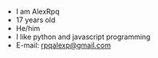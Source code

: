 - I am AlexRpq
- 17 years old
- He/him
- I like python and javascript programming
- E-mail: rpqalexp@gmail.com

<!---
AlexRpq/AlexRpq is a ✨ special ✨ repository because its `README.md` (this file) appears on your GitHub profile.
You can click the Preview link to take a look at your changes.
--->
